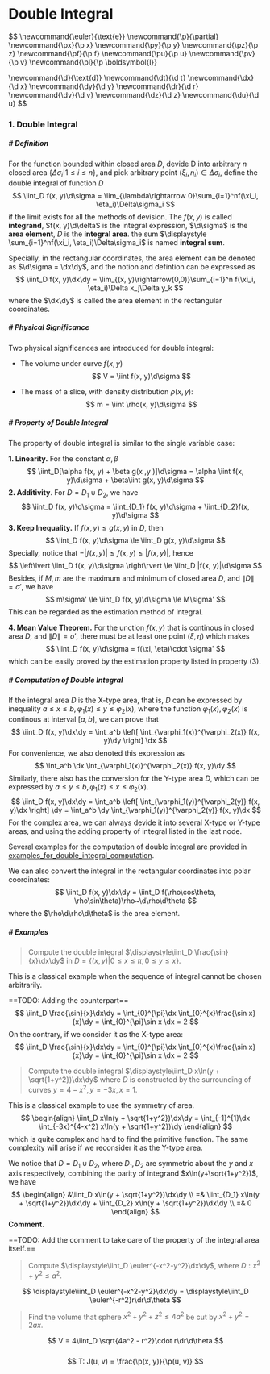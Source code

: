 # Double Integral

$$
\newcommand{\euler}{\text{e}}
\newcommand{\p}{\partial}
\newcommand{\px}{\p x}
\newcommand{\py}{\p y}
\newcommand{\pz}{\p z}
\newcommand{\pf}{\p f}
\newcommand{\pu}{\p u}
\newcommand{\pv}{\p v}
\newcommand{\pl}{\p \boldsymbol{l}}

\newcommand{\d}{\text{d}}
\newcommand{\dt}{\d t}
\newcommand{\dx}{\d x}
\newcommand{\dy}{\d y}
\newcommand{\dr}{\d r}
\newcommand{\dv}{\d v}
\newcommand{\dz}{\d z}
\newcommand{\du}{\d u}
$$

### 1. Double Integral

##### # Definition

For the function bounded within closed area $D$, devide D into arbitrary $n$ closed area $\{\Delta\sigma_i | 1\le i\le n\}$, and pick arbitrary point $(\xi_i, \eta_i)\in\Delta\sigma_i$, define the double integral of function $D$
$$
\iint_D f(x, y)\d\sigma = \lim_{\lambda\rightarrow 0}\sum_{i=1}^nf(\xi_i, \eta_i)\Delta\sigma_i
$$
if the limit exists for all the methods of devision. The $f(x, y)$ is called **integrand**, $f(x, y)\d\delta$ is the integral expression, $\d\sigma$ is the **area element**, $D$ is the **integral area**. the sum $\displaystyle \sum_{i=1}^nf(\xi_i, \eta_i)\Delta\sigma_i$ is named **integral sum**.

Specially, in the rectangular coordinates, the area element can be denoted as $\d\sigma = \dx\dy$, and the notion and defintion can be expressed as
$$
\iint_D f(x, y)\dx\dy = \lim_{(x, y)\rightarrow(0,0)}\sum_{i=1}^n f(\xi_i, \eta_i)\Delta x_j\Delta y_k
$$
where the $\dx\dy$ is called the area element in the rectangular coordinates.



##### # Physical Significance

Two physical significances are introduced for double integral:

- The volume under curve $f(x, y)$
    $$
    V = \iint f(x, y)\d\sigma
    $$

- The mass of a slice, with density distribution $\rho(x, y)$: 
    $$
    m = \iint \rho(x, y)\d\sigma
    $$
    

##### # Property of Double Integral

The property of double integral is similar to the single variable case:

**1. Linearity.** For the constant $\alpha, \beta$
$$
\iint_D[\alpha f(x, y) + \beta g(x ,y )]\d\sigma = \alpha \iint f(x, y)\d\sigma + \beta\iint g(x, y)\d\sigma
$$
**2. Additivity**. For $D = D_1 \cup D_2$, we have
$$
\iint_D f(x, y)\d\sigma = \iint_{D_1} f(x, y)\d\sigma + \iint_{D_2}f(x, y)\d\sigma
$$
**3. Keep Inequality.** If $f(x, y)\le g(x, y)$ in $D$, then
$$
\iint_D f(x, y)\d\sigma \le \iint_D g(x, y)\d\sigma
$$
Specially, notice that $-|f(x, y)|\le f(x, y)\le |f(x, y)|$, hence
$$
\left\lvert \iint_D f(x, y)\d\sigma \right\rvert \le \iint_D |f(x, y)|\d\sigma
$$
Besides, if $M, m$ are the maximum and minimum of closed area $D$, and $\|D\| = \sigma'$, we have
$$
m\sigma' \le \iint_D f(x, y)\d\sigma \le M\sigma'
$$
This can be regarded as the estimation method of integral.

**4. Mean Value Theorem.** For the unction $f(x, y)$ that is continous in closed area $D$, and $\|D\| = \sigma'$, there must be at least one point $(\xi, \eta)$ which makes
$$
\iint_D f(x, y)\d\sigma = f(\xi, \eta)\cdot \sigma'
$$
which can be easily proved by the estimation property listed in property (3).



##### # Computation of Double Integral

If the integral area $D$ is the X-type area, that is, $D$ can be expressed by inequality $a\le x\le b, \varphi_1(x) \le y \le \varphi_2(x)$, where the function $\varphi_1(x), \varphi_2(x)$ is continous at interval $[a, b]$, we can prove that
$$
\iint_D f(x, y)\dx\dy = \int_a^b \left[ \int_{\varphi_1(x)}^{\varphi_2(x)} f(x, y)\dy \right] \dx
$$
For convenience, we also denoted this expression as
$$
\int_a^b \dx \int_{\varphi_1(x)}^{\varphi_2(x)} f(x, y)\dy
$$
Similarly, there also has the conversion for the Y-type area $D$, which can be expressed by $a\le y\le b, \varphi_1(x) \le x \le \varphi_2(x)$.
$$
\iint_D f(x, y)\dx\dy
= \int_a^b \left[ \int_{\varphi_1(y)}^{\varphi_2(y)} f(x, y)\dx \right] \dy
= \int_a^b \dy \int_{\varphi_1(y)}^{\varphi_2(y)} f(x, y)\dx
$$
For the complex area, we can always devide it into several X-type or Y-type areas, and using the adding property of integral listed in the last node.

Several examples for the computation of double integral are provided in [examples_for_double_integral_computation](examples_for_double_integral_computation.md).

We can also convert the integral in the rectangular coordinates into polar coordinates:
$$
\iint_D f(x, y)\dx\dy = \iint_D f(\rho\cos\theta, \rho\sin\theta)\rho~\d\rho\d\theta
$$
where the $\rho\d\rho\d\theta$ is the area element.



##### # Examples

> Compute the double integral $\displaystyle\iint_D \frac{\sin}{x}\dx\dy$ in $D = \{(x, y) | 0\le x\le \pi, 0\le y\le x \}$.

This is a classical example when the sequence of integral cannot be chosen arbitrarily.

==TODO: Adding the counterpart==
$$
\iint_D \frac{\sin}{x}\dx\dy
= \int_{0}^{\pi}\dx \int_{0}^{x}\frac{\sin x}{x}\dy
= \int_{0}^{\pi}\sin x \dx
= 2
$$
On the contrary, if we consider it as the X-type area:
$$
\iint_D \frac{\sin}{x}\dx\dy
= \int_{0}^{\pi}\dx \int_{0}^{x}\frac{\sin x}{x}\dy
= \int_{0}^{\pi}\sin x \dx
= 2
$$


> Compute the double integral $\displaystyle\iint_D x\ln(y + \sqrt{1+y^2})\dx\dy$ where $D$ is constructed by the surrounding of curves $y = 4-x^2, y = -3x, x = 1$.

This is a classical example to use the symmetry of area.
$$
\begin{align}
\iint_D x\ln(y + \sqrt{1+y^2})\dx\dy
= \int_{-1}^{1}\dx \int_{-3x}^{4-x^2} x\ln(y + \sqrt{1+y^2})\dy
\end{align}
$$
which is quite complex and hard to find the primitive function. The same complexity will arise if we reconsider it as the Y-type area. 

We notice that $D = D_1 \cup D_2$, where $D_1, D_2$ are symmetric about the $y$ and $x$ axis respectively, combining the parity of integrand $x\ln(y+\sqrt{1+y^2})$, we have
$$
\begin{align}
&\iint_D x\ln(y + \sqrt{1+y^2})\dx\dy \\
=& \iint_{D_1} x\ln(y + \sqrt{1+y^2})\dx\dy + \iint_{D_2} x\ln(y + \sqrt{1+y^2})\dx\dy \\
=& 0
\end{align}
$$
**Comment.** 

==TODO: Add the comment to take care of the property of the integral area itself.==



> Compute $\displaystyle\iint_D \euler^{-x^2-y^2}\dx\dy$, where $D: x^2 + y^2 \le a^2$.

$$
\displaystyle\iint_D \euler^{-x^2-y^2}\dx\dy
= \displaystyle\iint_D \euler^{-r^2}r\dr\d\theta
$$



> Find the volume that sphere $x^2 + y^2 + z^2 \le 4a^2$ be cut by $x^2+y^2 = 2ax$.

$$
V = 4\iint_D \sqrt{4a^2 - r^2}\cdot r\dr\d\theta
$$



##### # 

$$
T: 
J(u, v) = \frac{\p(x, y)}{\p(u, v)}
$$




